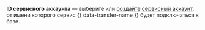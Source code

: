 
**ID сервисного аккаунта** — выберите или [создайте](../../../../../iam/operations/sa/create.md) [сервисный аккаунт](../../../../../iam/concepts/users/service-accounts.md), от имени которого сервис {{ data-transfer-name }} будет подключаться к базе.
